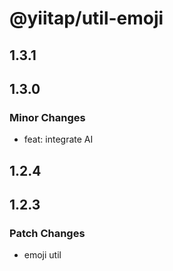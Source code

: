 # @yiitap/util-emoji

## 1.3.1

## 1.3.0

### Minor Changes

- feat: integrate AI

## 1.2.4

## 1.2.3

### Patch Changes

- emoji util
